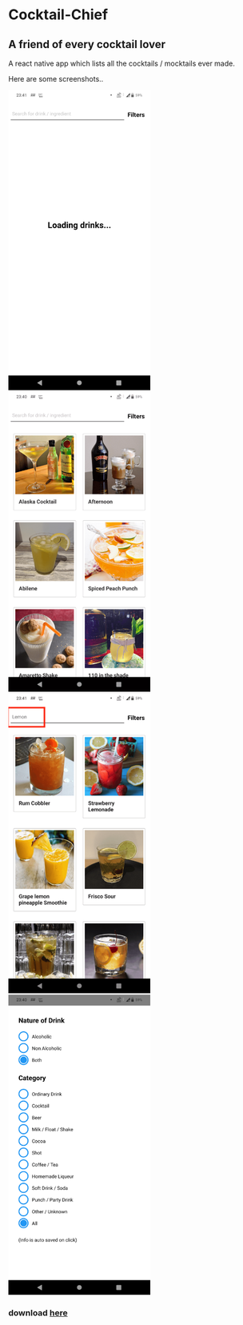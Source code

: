 # Cocktail-Chief

## A friend of every cocktail lover

A react native app which lists all the cocktails / mocktails ever made.

Here are some screenshots..

<img src="images/loading.png" alt="loading-screen" height="600"/>

<img src="images/home.png" alt="loading-screen" height="600"/>

<img src="images/search.png" alt="loading-screen" height="600"/>

<img src="images/filters.png" alt="loading-screen" height="600"/>

### download [here](https://cocktail-chief-web.now.sh/)

